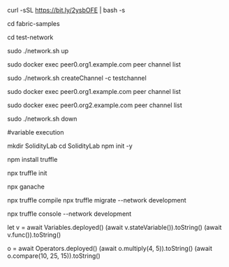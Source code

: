 curl -sSL https://bit.ly/2ysbOFE | bash -s

cd fabric-samples

cd test-network

sudo ./network.sh up

sudo docker exec peer0.org1.example.com peer channel list

sudo ./network.sh createChannel -c testchannel

sudo docker exec peer0.org1.example.com peer channel list

sudo docker exec peer0.org2.example.com peer channel list

sudo ./network.sh down



#variable execution


mkdir SolidityLab
cd SolidityLab
npm init -y

npm install truffle

npx truffle init

npx ganache

npx truffle compile
npx truffle migrate --network development

npx truffle console --network development


let v = await Variables.deployed()
(await v.stateVariable()).toString()
(await v.func()).toString()

o = await Operators.deployed()
(await o.multiply(4, 5)).toString()
(await o.compare(10, 25, 15)).toString()

